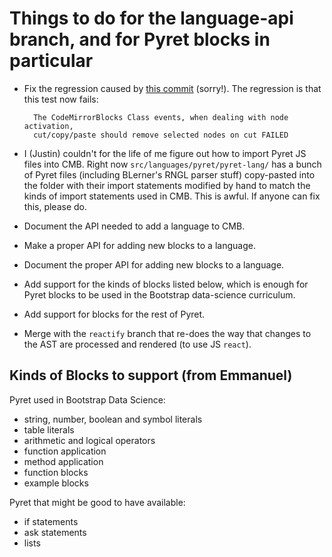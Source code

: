 # Things to do for the language-api branch, and for Pyret blocks in particular

- Fix the regression caused by
  [this commit](https://github.com/bootstrapworld/codemirror-blocks/commit/3ae12b9e93c83ec36473327e5d2a38cb19f7302d)
  (sorry!). The regression is that this test now fails:

        The CodeMirrorBlocks Class events, when dealing with node activation,
        cut/copy/paste should remove selected nodes on cut FAILED
- I (Justin) couldn't for the life of me figure out how to import
  Pyret JS files into CMB. Right now `src/languages/pyret/pyret-lang/`
  has a bunch of Pyret files (including BLerner's RNGL parser stuff)
  copy-pasted into the folder with their import statements modified by
  hand to match the kinds of import statements used in CMB. This is
  awful. If anyone can fix this, please do.
- Document the API needed to add a language to CMB.
- Make a proper API for adding new blocks to a language.
- Document the proper API for adding new blocks to a language.
- Add support for the kinds of blocks listed below, which is enough
  for Pyret blocks to be used in the Bootstrap data-science
  curriculum.
- Add support for blocks for the rest of Pyret.
- Merge with the `reactify` branch that re-does the way that changes
  to the AST are processed and rendered (to use JS `react`).


## Kinds of Blocks to support (from Emmanuel)

Pyret used in Bootstrap Data Science:

- string, number, boolean and symbol literals
- table literals
- arithmetic and logical operators
- function application
- method application
- function blocks
- example blocks

Pyret that might be good to have available:

- if statements
- ask statements
- lists
